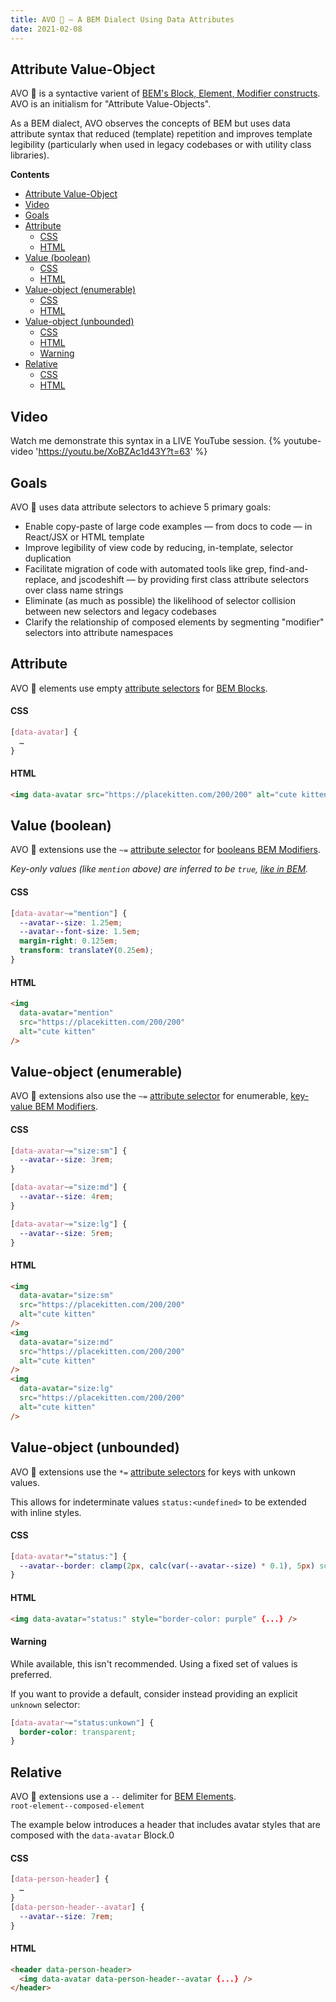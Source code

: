 ```yaml
---
title: AVO 🥑 — A BEM Dialect Using Data Attributes
date: 2021-02-08
---
```


## Attribute Value-Object

AVO 🥑 is a syntactive varient of [BEM's Block, Element, Modifier constructs](https://en.bem.info/methodology/quick-start/). AVO is an initialism for "Attribute Value-Objects".

As a BEM dialect, AVO observes the concepts of BEM but uses data attribute syntax that reduced (template) repetition and improves template legibility (particularly when used in legacy codebases or with utility class libraries).

**Contents**

- [Attribute Value-Object](#attribute-value-object)
- [Video](#video)
- [Goals](#goals)
- [Attribute](#attribute)
    - [CSS](#css)
    - [HTML](#html)
- [Value (boolean)](#value-boolean)
    - [CSS](#css-1)
    - [HTML](#html-1)
- [Value-object (enumerable)](#value-object-enumerable)
    - [CSS](#css-2)
    - [HTML](#html-2)
- [Value-object (unbounded)](#value-object-unbounded)
    - [CSS](#css-3)
    - [HTML](#html-3)
    - [Warning](#warning)
- [Relative](#relative)
    - [CSS](#css-4)
    - [HTML](#html-4)

## Video

Watch me demonstrate this syntax in a LIVE YouTube session.
{% youtube-video 'https://youtu.be/XoBZAc1d43Y?t=63' %}

## Goals

AVO 🥑 uses data attribute selectors to achieve 5 primary goals:

- Enable copy-paste of large code examples — from docs to code — in React/JSX or HTML template
- Improve legibility of view code by reducing, in-template, selector duplication
- Facilitate migration of code with automated tools like grep, find-and-replace, and jscodeshift — by providing first class attribute selectors over class name strings
- Eliminate (as much as possible) the likelihood of selector collision between new selectors and legacy codebases
- Clarify the relationship of composed elements by segmenting "modifier" selectors into attribute namespaces

## Attribute

AVO 🥑 elements use empty [attribute selectors](https://developer.mozilla.org/en-US/docs/Web/CSS/Attribute_selectors#syntax) for [BEM Blocks](https://en.bem.info/methodology/quick-start/#block).

#### CSS

```css
[data-avatar] {
  …
}
```

#### HTML

```html
<img data-avatar src="https://placekitten.com/200/200" alt="cute kitten" />
```

## Value (boolean)

AVO 🥑 extensions use the `~=` [attribute selector](https://developer.mozilla.org/en-US/docs/Web/CSS/Attribute_selectors#syntax) for [booleans BEM Modifiers](https://en.bem.info/methodology/quick-start/#boolean).

_Key-only values (like `mention` above) are inferred to be `true`, [like in BEM](https://en.bem.info/methodology/quick-start/#boolean)._

#### CSS

```css
[data-avatar~="mention"] {
  --avatar--size: 1.25em;
  --avatar--font-size: 1.5em;
  margin-right: 0.125em;
  transform: translateY(0.25em);
}
```

#### HTML

```html
<img
  data-avatar="mention"
  src="https://placekitten.com/200/200"
  alt="cute kitten"
/>
```

## Value-object (enumerable)

AVO 🥑 extensions also use the `~=` [attribute selector](https://developer.mozilla.org/en-US/docs/Web/CSS/Attribute_selectors#syntax) for enumerable, [key-value BEM Modifiers](https://en.bem.info/methodology/quick-start/#key-value).

#### CSS

```css
[data-avatar~="size:sm"] {
  --avatar--size: 3rem;
}

[data-avatar~="size:md"] {
  --avatar--size: 4rem;
}

[data-avatar~="size:lg"] {
  --avatar--size: 5rem;
}
```

#### HTML

```html
<img
  data-avatar="size:sm"
  src="https://placekitten.com/200/200"
  alt="cute kitten"
/>
<img
  data-avatar="size:md"
  src="https://placekitten.com/200/200"
  alt="cute kitten"
/>
<img
  data-avatar="size:lg"
  src="https://placekitten.com/200/200"
  alt="cute kitten"
/>
```

## Value-object (unbounded)

AVO 🥑 extensions use the `*=` [attribute selectors](https://developer.mozilla.org/en-US/docs/Web/CSS/Attribute_selectors#syntax) for keys with unkown values.

This allows for indeterminate values `status:<undefined>` to be extended with inline styles.

#### CSS

```css
[data-avatar*="status:"] {
  --avatar--border: clamp(2px, calc(var(--avatar--size) * 0.1), 5px) solid transparent;
}
```

#### HTML

```html
<img data-avatar="status:" style="border-color: purple" {...} />
```

#### Warning

While available, this isn't recommended. Using a fixed set of values is preferred.

If you want to provide a default, consider instead providing an explicit `unknown` selector:

```css
[data-avatar~="status:unkown"] {
  border-color: transparent;
}
```

## Relative

AVO 🥑 extensions use a `--` delimiter for [BEM Elements](https://en.bem.info/methodology/quick-start/#element).  
`root-element--composed-element`

The example below introduces a header that includes avatar styles that are composed with the `data-avatar` Block.0

#### CSS

```css
[data-person-header] {
  …
}
[data-person-header--avatar] {
  --avatar--size: 7rem;
}
```

#### HTML

```html
<header data-person-header>
  <img data-avatar data-person-header--avatar {...} />
</header>
```
